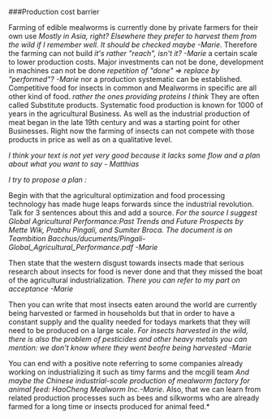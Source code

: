 



###Production cost barrier


  Farming of edible mealworms is currently done by private farmers for their own use *Mostly in Asia, right? Elsewhere they prefer to harvest them from the wild if I remember well. It should be checked maybe -Marie*. Therefore the farming can not build *it's rather "reach", isn't it? -Marie* a
  certain scale to lower production costs. Major investments can not be done, development in machines can not be done *repetition of "done" => replace by "performed"? -Marie* nor a production systematic can be established.
  Competitive food for insects in common and Mealworms in specific are all other kind of food. *rather the ones providing proteins I think*
  They are often called Substitute products. Systematic food production is known for 1000 of years in the agricultural
  Business. As well as the industrial production of meat began in the late 19th century and was a starting point for other Businesses.
  Right now the farming of insects can not compete with those products in price as well as on a qualitative level.


  *I think your text is not yet very good because it lacks some flow and a plan about what you want to say - Matthias*

  *I try to propose a plan :*

  Begin with that the agricultural optimization and food processing technology has made huge leaps forwards since the industrial revolution. Talk for 3 sentences about this and add a source.
  *For the source I suggest Global Agricultural Performance:Past Trends and Future Prospects by Mette Wik, Prabhu Pingali, and Sumiter Broca. The document is on Teambition Bacchus/ducuments/Pingali-Global_Agricultural_Performance.pdf -Marie*

  Then state that the western disgust towards insects made that serious research about insects for food is never done and that they missed the boat of the agricultural industrialization.
  *There you can refer to my part on acceptance -Marie*

  Then you can write that most insects eaten around the world are currently being harvested or farmed in households but that in order to have a constant supply and the quality needed for todays markets that they will need to be produced on a large scale.
*For insects harvested in the wild, there is also the problem of pesticides and other heavy metals you can mention: we don't know where they went beofre being harvested -Marie*

  You can end with a positive note referring to some companies already working on industrializing it such as timy farms and the mcgill team *And maybe the Chinese industrial-scale production of mealworm factory for animal feed: HaoCheng Mealworm Inc.-Marie*. Also, that we can learn from related production processes such as bees and silkworms who are already farmed for a long time or insects produced for animal feed.*
